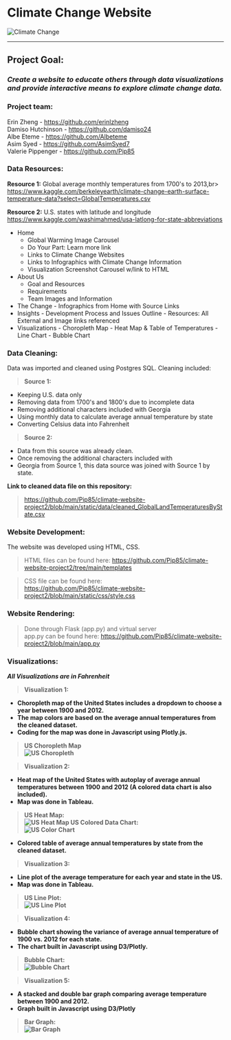 
# Climate Change Website
![Climate Change](https://github.com/Pip85/climate-website-project2/blob/main/static/img/slide/slide-1.jpg)
****
## **Project Goal:**
### ***Create a website to educate others through data visualizations and provide interactive means to explore climate change data.***<br>


### **Project team:**<br>
Erin Zheng - https://github.com/erinlzheng<br>
Damiso Hutchinson - https://github.com/damiso24  
Albe Eteme - https://github.com/Albeteme<br>
Asim Syed - https://github.com/AsimSyed7<br>
Valerie Pippenger - https://github.com/Pip85<br>

### **Data Resources:**
**Resource 1:** Global average monthly temperatures from 1700's to 2013,br> 
https://www.kaggle.com/berkeleyearth/climate-change-earth-surface-temperature-data?select=GlobalTemperatures.csv

**Resource 2:** U.S. states with latitude and longitude<br>
https://www.kaggle.com/washimahmed/usa-latlong-for-state-abbreviations

- Home
  - Global Warming Image Carousel
  - Do Your Part: Learn more link
  - Links to Climate Change Websites
  - Links to Infographics with Climate Change Information
  - Visualization Screenshot Carousel w/link to HTML
- About Us
  - Goal and Resources
  - Requirements
  - Team Images and Information
- The Change
      - Infographics from Home with Source Links
- Insights
      - Development Process and Issues Outline
      - Resources: All External and Image links referenced
- Visualizations
      - Choropleth Map
      - Heat Map & Table of Temperatures
      - Line Chart
      - Bubble Chart



### **Data Cleaning:**<br>

Data was imported and cleaned using Postgres SQL.  Cleaning included:
> **Source 1:**
- Keeping U.S. data only
- Removing data from 1700's and 1800's due to incomplete data
- Removing additional characters included with Georgia
- Using monthly data to calculate average annual temperature by state
- Converting Celsius data into Fahrenheit

> **Source 2:**
- Data from this source was already clean.
- Once removing the additional characters included with
- Georgia from Source 1, this data source was joined
    with Source 1 by state.
  
**Link to cleaned data file on this repository:**<br>
> https://github.com/Pip85/climate-website-project2/blob/main/static/data/cleaned_GlobalLandTemperaturesByState.csv

### **Website Development:**
The website was developed using HTML, CSS.  
> HTML files can be found here:
> https://github.com/Pip85/climate-website-project2/tree/main/templates

> CSS file can be found here:<br>
> https://github.com/Pip85/climate-website-project2/blob/main/static/css/style.css
        

### **Website Rendering:**
> Done through Flask (app.py) and virtual server<br>
> app.py can be found here: https://github.com/Pip85/climate-website-project2/blob/main/app.py

### **Visualizations:**
 <strong> *All Visualizations are in Fahrenheit* </stong>
> **Visualization 1:**
- Choropleth map of the United States includes a dropdown to choose a year between 1900 and 2012.
- The map colors are based on the average annual temperatures from the cleaned dataset.
- Coding for the map was done in Javascript using Plotly.js.
> US Choropleth Map<br>
![US Choropleth](https://github.com/Pip85/climate-website-project2/blob/main/static/img/visualizations/viz-1.jpg)


> **Visualization 2:**
- Heat map of the United States with autoplay of average annual temperatures
between 1900 and 2012 (A colored data chart is also included). 
- Map was done in Tableau.
> US Heat Map:<br>
![US Heat Map](https://github.com/Pip85/climate-website-project2/blob/main/static/img/visualizations/viz-2.jpg)
> US Colored Data Chart:<br>
![US Color Chart](https://github.com/Pip85/climate-website-project2/blob/main/static/img/visualizations/viz-2-5.jpg)
- Colored table of average annual temperatures by state from the cleaned dataset.

> **Visualization 3:**
- Line plot of the average temperature for each year and state in the US. 
- Map was done in Tableau.
> US Line Plot:<br>
![US Line Plot](https://github.com/Pip85/climate-website-project2/blob/main/static/img/visualizations/viz-3.jpg)

> **Visualization 4:**
- Bubble chart showing the variance of average annual temperature of 1900 vs. 2012
for each state.  
- The chart built in Javascript using D3/Plotly.
> Bubble Chart:<br>
![Bubble Chart](https://github.com/Pip85/climate-website-project2/blob/main/static/img/visualizations/viz-4.jpg)
    
> **Visualization 5:**
- A stacked and double bar graph comparing average temperature between 1900 and 2012. 
- Graph built in Javascript using D3/Plotly
> Bar Graph:<br>
![Bar Graph](https://github.com/Pip85/climate-website-project2/blob/main/static/img/visualizations/viz-5-full.jpg)

